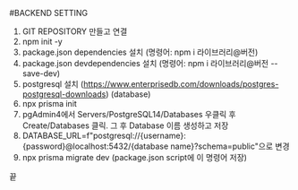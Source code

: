 #BACKEND SETTING

1. GIT REPOSITORY 만들고 연결
2. npm init -y
3. package.json dependencies 설치 (명령어: npm i 라이브러리@버전)
4. package.json devdependencies 설치 (명령어: npm i 라이브러리@버전 --save-dev)
5. postgresql 설치 (https://www.enterprisedb.com/downloads/postgres-postgresql-downloads) (database)
6. npx prisma init
7. pgAdmin4에서 Servers/PostgreSQL14/Databases 우클릭 후 Create/Databases 클릭. 그 후 Database 이름 생성하고 저장
8. DATABASE_URL=f"postgresql://{username}:{password}@localhost:5432/{database name}?schema=public"으로 변경
9. npx prisma migrate dev (package.json script에 이 명령어 저장)

끝